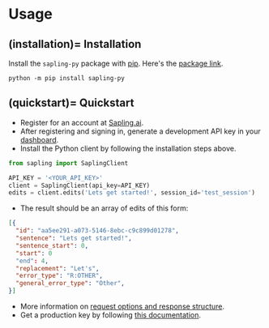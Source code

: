 # Usage


(installation)=
Installation
--------

Install the `sapling-py` package with [pip](https://pip.pypa.io/en/stable/installation/).
Here's the [package link](https://pypi.org/project/sapling-py/).


```
python -m pip install sapling-py
```


(quickstart)=
Quickstart
-----------

- Register for an account at [Sapling.ai](https://sapling.ai).
- After registering and signing in, generate a development API key in your [dashboard](https://sapling.ai/user_settings).
- Install the Python client by following the installation steps above.

```python
from sapling import SaplingClient

API_KEY = '<YOUR_API_KEY>'
client = SaplingClient(api_key=API_KEY)
edits = client.edits('Lets get started!', session_id='test_session')
```


- The result should be an array of edits of this form:

```json
[{
  "id": "aa5ee291-a073-5146-8ebc-c9c899d01278",
  "sentence": "Lets get started!",
  "sentence_start": 0,
  "start": 0
  "end": 4,
  "replacement": "Let's",
  "error_type": "R:OTHER",
  "general_error_type": "Other",
}]
```

- More information on [request options and response structure](https://sapling.ai/docs/api/edits-overview).
- Get a production key by following [this documentation](https://sapling.ai/docs/api/api-access).
